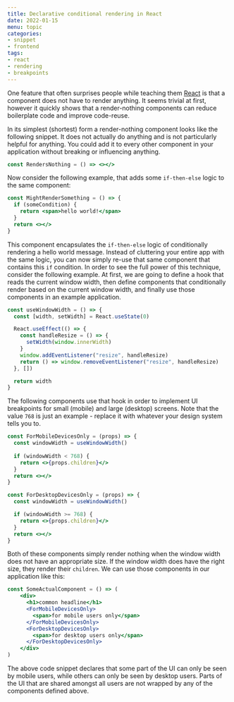 ```yaml
---
title: Declarative conditional rendering in React
date: 2022-01-15
menu: topic
categories:
- snippet
- frontend
tags:
- react
- rendering
- breakpoints
---
```


One feature that often surprises people while teaching them [React](https://reactjs.org/) is that a component does not have to render anything. It seems trivial at first, however it quickly shows that a render-nothing components can reduce boilerplate code and improve code-reuse.

In its simplest (shortest) form a render-nothing component looks like the following snippet. It does not actually do anything and is not particularly helpful for anything. You could add it to every other component in your application without breaking or influencing anything.

```jsx
const RendersNothing = () => <></>
```

Now consider the following example, that adds some `if-then-else` logic to the same component:

```jsx
const MightRenderSomething = () => {
  if (someCondition) {
    return <span>hello world!</span>
  }
  return <></>
}
```

This component encapsulates the `if-then-else` logic of conditionally rendering a hello world message. Instead of cluttering your entire app with the same logic, you can now simply re-use that same component that contains this `if` condition. In order to see the full power of this technique, consider the following example. At first, we are going to define a hook that reads the current window width, then define components that conditionally render based on the current window width, and finally use those components in an example application.

```jsx
const useWindowWidth = () => {
  const [width, setWidth] = React.useState(0)

  React.useEffect(() => {
    const handleResize = () => {
      setWidth(window.innerWidth)
    }
    window.addEventListener("resize", handleResize)
    return () => window.removeEventListener("resize", handleResize)
  }, [])

  return width
}
```

The following components use that hook in order to implement UI breakpoints for small (mobile) and large (desktop) screens. Note that the value `768` is just an example - replace it with whatever your design system tells you to.

```jsx
const ForMobileDevicesOnly = (props) => {
  const windowWidth = useWindowWidth()
  
  if (windowWidth < 768) {
    return <>{props.children}</>
  }
  return <></>
}

const ForDesktopDevicesOnly = (props) => {
  const windowWidth = useWindowWidth()

  if (windowWidth >= 768) {
    return <>{props.children}</>
  }
  return <></>
}
```

Both of these components simply render nothing when the window width does not have an appropriate size. If the window width does have the right size, they render their `children`. We can use those components in our application like this:

```jsx
const SomeActualComponent = () => (
    <div>
      <h1>common headline</h1>
      <ForMobileDevicesOnly>
        <span>for mobile users only</span>
      </ForMobileDevicesOnly>
      <ForDesktopDevicesOnly>
        <span>for desktop users only</span>
      </ForDesktopDevicesOnly>
    </div>
)
```

The above code snippet declares that some part of the UI can only be seen by mobile users, while others can only be seen by desktop users. Parts of the UI that are shared amongst all users are not wrapped by any of the components defined above.
